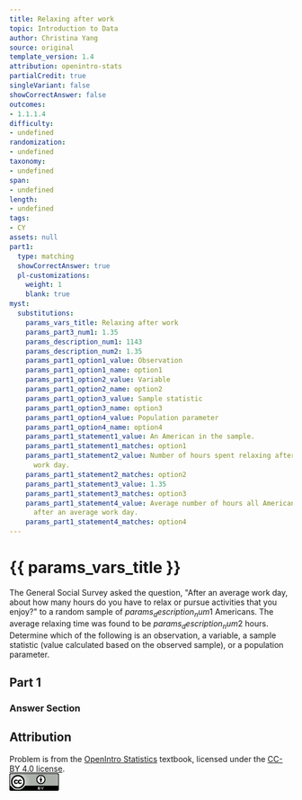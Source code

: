 ```yaml
---
title: Relaxing after work
topic: Introduction to Data
author: Christina Yang
source: original
template_version: 1.4
attribution: openintro-stats
partialCredit: true
singleVariant: false
showCorrectAnswer: false
outcomes:
- 1.1.1.4
difficulty:
- undefined
randomization:
- undefined
taxonomy:
- undefined
span:
- undefined
length:
- undefined
tags:
- CY
assets: null
part1:
  type: matching
  showCorrectAnswer: true
  pl-customizations:
    weight: 1
    blank: true
myst:
  substitutions:
    params_vars_title: Relaxing after work
    params_part3_num1: 1.35
    params_description_num1: 1143
    params_description_num2: 1.35
    params_part1_option1_value: Observation
    params_part1_option1_name: option1
    params_part1_option2_value: Variable
    params_part1_option2_name: option2
    params_part1_option3_value: Sample statistic
    params_part1_option3_name: option3
    params_part1_option4_value: Population parameter
    params_part1_option4_name: option4
    params_part1_statement1_value: An American in the sample.
    params_part1_statement1_matches: option1
    params_part1_statement2_value: Number of hours spent relaxing after an average
      work day.
    params_part1_statement2_matches: option2
    params_part1_statement3_value: 1.35
    params_part1_statement3_matches: option3
    params_part1_statement4_value: Average number of hours all Americans spend relaxing
      after an average work day.
    params_part1_statement4_matches: option4
---
```

# {{ params_vars_title }}
The General Social Survey asked the question, "After an average work day, about how many hours do you have to relax or pursue activities that you enjoy?" to a random sample of ${{ params_description_num1 }}$ Americans. The average relaxing time was found to be ${{ params_description_num2 }}$ hours. Determine which of the following is an observation, a variable, a sample statistic (value calculated based on the observed sample), or a population parameter.

## Part 1

### Answer Section

## Attribution

Problem is from the [OpenIntro Statistics](https://openintro.org/book/os/) textbook, licensed under the [CC-BY 4.0 license](https://creativecommons.org/licenses/by/4.0/).<br>![Image representing the Creative Commons 4.0 BY license.](https://raw.githubusercontent.com/firasm/bits/master/by.png)